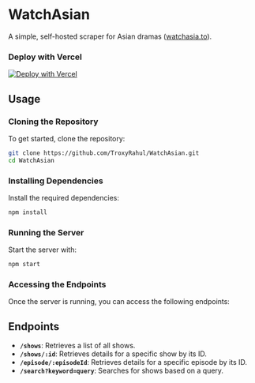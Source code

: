 # WatchAsian

A simple, self-hosted scraper for Asian dramas ([watchasia.to](https://watchasia.to)).

### Deploy with Vercel
[![Deploy with Vercel](https://vercel.com/button)](https://vercel.com/new/clone?repository-url=https://github.com/TroxyRahul/WatchAsian)

## Usage

### Cloning the Repository

To get started, clone the repository:

```bash
git clone https://github.com/TroxyRahul/WatchAsian.git
cd WatchAsian
```

### Installing Dependencies

Install the required dependencies:

```bash
npm install
```

### Running the Server

Start the server with:

```bash
npm start
```

### Accessing the Endpoints

Once the server is running, you can access the following endpoints:

## Endpoints

- **`/shows`**: Retrieves a list of all shows.
- **`/shows/:id`**: Retrieves details for a specific show by its ID.
- **`/episode/:episodeId`**: Retrieves details for a specific episode by its ID.
- **`/search?keyword=query`**: Searches for shows based on a query.
